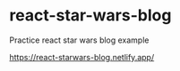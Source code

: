 # react-star-wars-blog
Practice react star wars blog example

https://react-starwars-blog.netlify.app/
